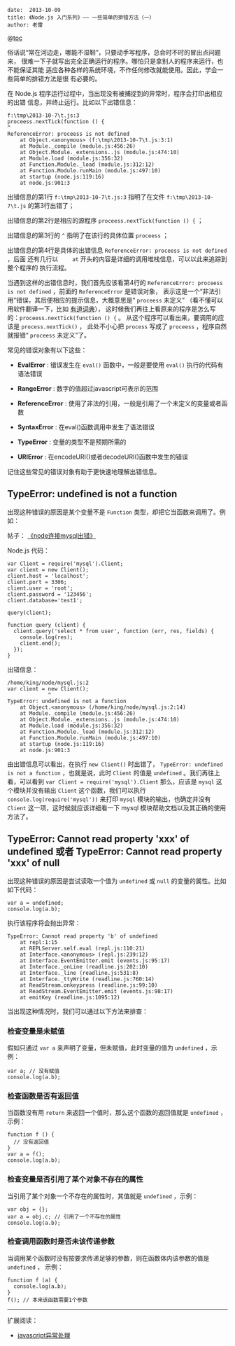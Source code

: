 ```
date:  2013-10-09
title: 《Node.js 入门系列》—— 一些简单的排错方法（一）
author: 老雷
```


@[toc](目录)

俗话说“常在河边走，哪能不湿鞋”，只要动手写程序，总会时不时的冒出点问题来，
很难一下子就写出完全正确运行的程序。哪怕只是拿别人的程序来运行，也不能保证其能
适应各种各样的系统环境，不作任何修改就能使用。因此，学会一些简单的排错方法是很
有必要的。

在 Node.js 程序运行过程中，当出现没有被捕捉到的异常时，程序会打印出相应的出错
信息，并终止运行。比如以下出错信息：


    f:\tmp\2013-10-7\t.js:3
    proceess.nextTick(function () {
    ^
    ReferenceError: proceess is not defined
        at Object.<anonymous> (f:\tmp\2013-10-7\t.js:3:1)
        at Module._compile (module.js:456:26)
        at Object.Module._extensions..js (module.js:474:10)
        at Module.load (module.js:356:32)
        at Function.Module._load (module.js:312:12)
        at Function.Module.runMain (module.js:497:10)
        at startup (node.js:119:16)
        at node.js:901:3


出错信息的第1行 `f:\tmp\2013-10-7\t.js:3` 指明了在文件 `f:\tmp\2013-10-7\t.js`
的第3行出错了；

出错信息的第2行是相应的源程序 `proceess.nextTick(function () {` ；

出错信息的第3行的 `^` 指明了在该行的具体位置 `proceess` ；

出错信息的第4行是具体的出错信息 `ReferenceError: proceess is not defined` ，后面
还有几行以 `    at` 开头的内容是详细的调用堆栈信息，可以以此来追踪到整个程序的
执行流程。

当遇到这样的出错信息时，我们首先应该看第4行的
`ReferenceError: proceess is not defined` ，前面的 `ReferenceError` 是错误对象，
表示这是一个“非法引用”错误，其后便相应的提示信息，大概意思是“ `proceess` 未定义”
（看不懂可以用软件翻译一下，比如 [有道词典](http://dict.youdao.com/)），
这时候我们再往上看原来的程序是怎么写的：`proceess.nextTick(function () {` 。
从这个程序可以看出来，要调用的应该是 `process.nextTick()` ，
此处不小心把 `process` 写成了 `proceess` ，程序自然就报错“ `proceess` 未定义”了。

常见的错误对象有以下这些：

+ **EvalError** : 错误发生在 `eval()` 函数中，一般是要使用 `eval()` 执行的代码有语法错误

+ **RangeError** : 数字的值超过javascript可表示的范围

+ **ReferenceError** : 使用了非法的引用，一般是引用了一个未定义的变量或者函数

+ **SyntaxError** : 在eval()函数调用中发生了语法错误

+ **TypeError** : 变量的类型不是预期所需的

+ **URIError** : 在encodeURI()或者decodeURI()函数中发生的错误

记住这些常见的错误对象有助于更快速地理解出错信息。


## TypeError: undefined is not a function

出现这种错误的原因是某个变量不是 `Function` 类型，却把它当函数来调用了。例如：

帖子： [《node连接mysql出错》](http://cnodejs.org/topic/516acc466d38277306395c93)

Node.js 代码：

    var Client = require('mysql').Client;
    var client = new Client();
    client.host = 'localhost';
    client.port = 3306;
    client.user = 'root';
    client.password = '123456';
    client.database='test1';

    query(client);

    function query (client) {
      client.query('select * from user', function (err, res, fields) {
        console.log(res);
        client.end();
      });
    }

出错信息：

    /home/king/node/mysql.js:2
    var client = new Client();
                 ^
    TypeError: undefined is not a function
        at Object.<anonymous> (/home/king/node/mysql.js:2:14)
        at Module._compile (module.js:456:26)
        at Object.Module._extensions..js (module.js:474:10)
        at Module.load (module.js:356:32)
        at Function.Module._load (module.js:312:12)
        at Function.Module.runMain (module.js:497:10)
        at startup (node.js:119:16)
        at node.js:901:3

由出错信息可以看出，在执行 `new Client()` 时出错了，
`TypeError: undefined is not a function` ，也就是说，此时 `Client` 的值是
`undefined` 。我们再往上看，可以看到 `var Client = require('mysql').Client`
那么，应该是 `mysql` 这个模块并没有输出 `Client` 这个函数，我们可以执行
`console.log(require('mysql'))` 来打印 `mysql` 模块的输出，也确定并没有 `Client`
这一项，这时候就应该详细看一下 mysql 模块帮助文档以及其正确的使用方法了。


## TypeError: Cannot read property 'xxx' of undefined 或者 TypeError: Cannot read property 'xxx' of null

出现这种错误的原因是尝试读取一个值为 `undefined` 或 `null` 的变量的属性。比如如下代码：

    var a = undefined;
    console.log(a.b);

执行该程序将会抛出异常：

    TypeError: Cannot read property 'b' of undefined
        at repl:1:15
        at REPLServer.self.eval (repl.js:110:21)
        at Interface.<anonymous> (repl.js:239:12)
        at Interface.EventEmitter.emit (events.js:95:17)
        at Interface._onLine (readline.js:202:10)
        at Interface._line (readline.js:531:8)
        at Interface._ttyWrite (readline.js:760:14)
        at ReadStream.onkeypress (readline.js:99:10)
        at ReadStream.EventEmitter.emit (events.js:98:17)
        at emitKey (readline.js:1095:12)

当出现这种情况时，我们可以通过以下方法来排查：

### 检查变量是未赋值

假如只通过 `var a` 来声明了变量，但未赋值，此时变量的值为 `undefined` ，示例：

    var a; // 没有赋值
    console.log(a.b);

### 检查函数是否有返回值

当函数没有用 `return` 来返回一个值时，那么这个函数的返回值就是 `undefined` ，
示例：

    function f () {
      // 没有返回值
    }
    var a = f();
    console.log(a.b);

### 检查变量是否引用了某个对象不存在的属性

当引用了某个对象一个不存在的属性时，其值就是 `undefined` ，示例：

    var obj = {};
    var a = obj.c; // 引用了一个不存在的属性
    console.log(a.b);

### 检查调用函数时是否未该传递参数

当调用某个函数时没有按要求传递足够的参数，则在函数体内该参数的值是 `undefined` ，
示例：

    function f (a) {
      console.log(a.b);
    }
    f(); // 本来该函数需要1个参数



----------

扩展阅读：

+ [javascript异常处理](http://www.cnblogs.com/aqbyygyyga/archive/2011/10/29/2228824.html)
